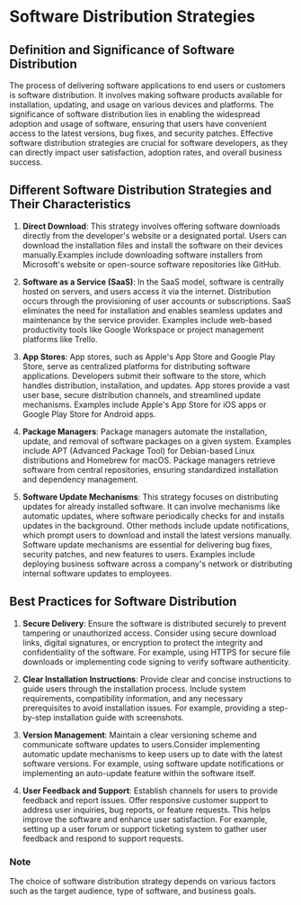 # Software Distribution Strategies

## Definition and Significance of Software Distribution
The process of delivering software applications to end users or customers is software distribution. It involves making software products available for installation, updating, and usage on various devices and platforms. The significance of software distribution lies in enabling the widespread adoption and usage of software, ensuring that users have convenient access to the latest versions, bug fixes, and security patches. Effective software distribution strategies are crucial for software developers, as they can directly impact user satisfaction, adoption rates, and overall business success.

## Different Software Distribution Strategies and Their Characteristics

1. **Direct Download**: This strategy involves offering software downloads directly from the developer's website or a designated portal. Users can download the installation files and install the software on their devices manually.Examples include downloading software installers from Microsoft's website or open-source software repositories like GitHub.

2. **Software as a Service (SaaS)**: In the SaaS model, software is centrally hosted on servers, and users access it via the internet. Distribution occurs through the provisioning of user accounts or subscriptions. SaaS eliminates the need for installation and enables seamless updates and maintenance by the service provider. Examples include web-based productivity tools like Google Workspace or project management platforms like Trello.

3. **App Stores**: App stores, such as Apple's App Store and Google Play Store, serve as centralized platforms for distributing software applications. Developers submit their software to the store, which handles distribution, installation, and updates. App stores provide a vast user base, secure distribution channels, and streamlined update mechanisms. Examples include Apple's App Store for iOS apps or Google Play Store for Android apps.

4. **Package Managers**: Package managers automate the installation, update, and removal of software packages on a given system. Examples include APT (Advanced Package Tool) for Debian-based Linux distributions and Homebrew for macOS. Package managers retrieve software from central repositories, ensuring standardized installation and dependency management.

5. **Software Update Mechanisms**: This strategy focuses on distributing updates for already installed software. It can involve mechanisms like automatic updates, where software periodically checks for and installs updates in the background. Other methods include update notifications, which prompt users to download and install the latest versions manually. Software update mechanisms are essential for delivering bug fixes, security patches, and new features to users. Examples include deploying business software across a company's network or distributing internal software updates to employees.

## Best Practices for Software Distribution

1. **Secure Delivery**: Ensure the software is distributed securely to prevent tampering or unauthorized access. Consider using secure download links, digital signatures, or encryption to protect the integrity and confidentiality of the software. For example, using HTTPS for secure file downloads or implementing code signing to verify software authenticity.

2. **Clear Installation Instructions**: Provide clear and concise instructions to guide users through the installation process. Include system requirements, compatibility information, and any necessary prerequisites to avoid installation issues. For example, providing a step-by-step installation guide with screenshots. 

3. **Version Management**: Maintain a clear versioning scheme and communicate software updates to users.Consider implementing automatic update mechanisms to keep users up to date with the latest software versions. For example, using software update notifications or implementing an auto-update feature within the software itself.

4. **User Feedback and Support**: Establish channels for users to provide feedback and report issues. Offer responsive customer support to address user inquiries, bug reports, or feature requests. This helps improve the software and enhance user satisfaction. For example, setting up a user forum or support ticketing system to gather user feedback and respond to support requests.


### Note
The choice of software distribution strategy depends on various factors such as the target audience, type of software, and business goals.
